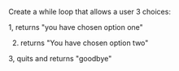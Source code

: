 Create a while loop that allows a user 3 choices:

1, returns "you have chosen option one"

2. returns "You have chosen option two"

3, quits and returns "goodbye"